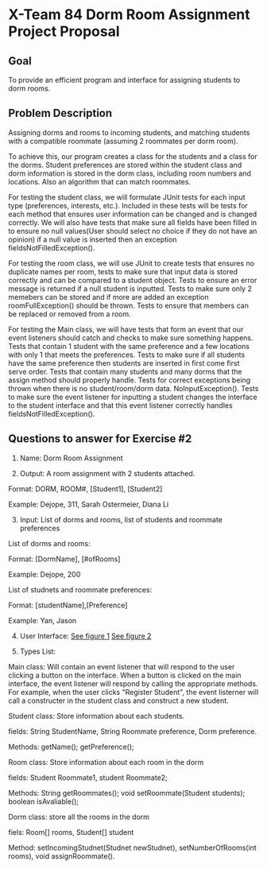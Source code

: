 # X-Team 84 Dorm Room Assignment Project Proposal

## Goal
To provide an efficient program and interface for assigning students to dorm rooms.

## Problem Description

Assigning dorms and rooms to incoming students, and matching students with a compatible roommate (assuming 2 roommates per dorm room).

To achieve this, our program creates a class for the students and a class for the dorms. Student preferences are stored within the student class and dorm information is stored in the dorm class, including room numbers and locations. Also an algorithm that can match roommates.

For testing the student class, we will formulate JUnit tests for each input type (preferences, interests, etc.). Included in these tests will be tests for each method that ensures user information can be changed and is changed correctly. We will also have tests that make sure all fields have been filled in to ensure no null values(User should select no choice if they do not have an opinion) if a null value is inserted then an exception fieldsNotFilledException().

For testing the room class, we will use JUnit to create tests that ensures no duplicate names per room, tests to make sure that input data is stored correctly and can be compared to a student object. Tests to ensure an error message is returned if a null student is inputted. Tests to make sure only 2 memebers can be stored and if more are added an exception roomFullException() should be thrown. Tests to ensure that members can be replaced or removed from a room.

For testing the Main class, we will have tests that form an event that our event listeners should catch and checks to make sure something happens. Tests that contain 1 student with the same preference and a few locations with only 1 that meets the preferences. Tests to make sure if all students have the same preference then students are inserted in first come first serve order. Tests that contain many students and many dorms that the assign method should properly handle. Tests for correct exceptions being thrown when there is no student/room/dorm data. NoInputException(). Tests to make sure the event listener for inputting a student changes the interface to the student interface and that this event listener correctly handles fieldsNotFilledException().


## Questions to answer for Exercise #2

1. Name: Dorm Room Assignment



2. Output: A room assignment with 2 students attached.

Format: DORM, ROOM#, [Student1], [Student2]

Example: Dejope, 311, Sarah Ostermeier, Diana Li




3. Input: List of dorms and rooms, list of students and roommate preferences

List of dorms and rooms:

Format: [DormName], [#ofRooms]

Example: Dejope, 200

List of studnets and roommate preferences: 

Format: [studentName],[Preference]

Example: Yan, Jason




4. User Interface: 
[See figure 1](https://github.com/SarahOstermeier/expert-octo-enigma/blob/master/main%20interface.png)
[See figure 2](https://github.com/SarahOstermeier/expert-octo-enigma/blob/master/student%20interface.png)




5. Types List: 

Main class: Will contain an event listener that will respond to the user clicking a button on the interface. When a button is clicked on the main interface, the event listener will respond by calling the appropriate methods. For example, when the user clicks "Register Student", the event listerner will call a constructer in the student class and construct a new student. 


Student class: Store information about each students.

fields: String StudentName, String Roommate preference, Dorm preference.

Methods: getName(); getPreference();


Room class: Store information about each room in the dorm

fields: Student Roommate1, student Roommate2;

Methods: String getRoommates(); void setRoommate(Student students); boolean isAvaliable();


Dorm class: store all the rooms in the dorm

fiels: Room[] rooms, Student[] student

Method: setIncomingStudnet(Studnet newStudnet), setNumberOfRooms(int rooms), void assignRoommate().



